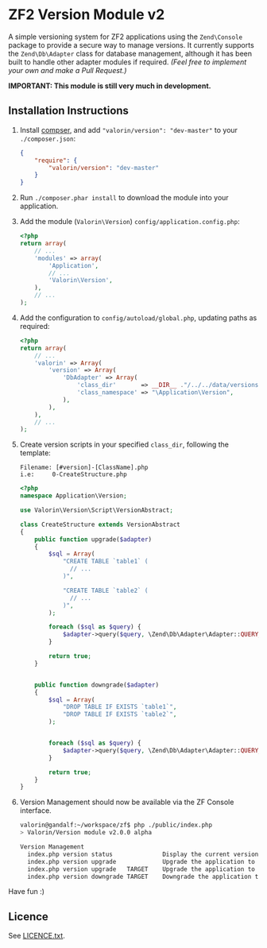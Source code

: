 ZF2 Version Module v2
=====================

A simple versioning system for ZF2 applications using the `Zend\Console` package to 
provide a secure way to manage versions.
It currently supports the `Zend\Db\Adapter` class for database management, although
it has been built to handle other adapter modules if required.
*(Feel free to implement your own and make a Pull Request.)*

**IMPORTANT: This module is still very much in development.**

## Installation Instructions

1. Install [compser](http://getcomposer.org/doc/00-intro.md), and add `"valorin/version": "dev-master"` to your `./composer.json`:

    ```json
    {
        "require": {
            "valorin/version": "dev-master"
        }
    }
    ```

2. Run `./composer.phar install` to download the module into your application.

3. Add the module (`Valorin\Version`) `config/application.config.php`:

    ```php
    <?php
    return array(
        // ...
        'modules' => array(
            'Application',
            // ...
            'Valorin\Version',
        ),
        // ...
    );
    ```

4. Add the configuration to `config/autoload/global.php`, updating paths as required:

    ```php
    <?php
    return array(
        // ...
        'valorin' => Array(
            'version' => Array(
                'DbAdapter' => Array(
                    'class_dir'       => __DIR__ ."/../../data/versions",
                    'class_namespace' => "\Application\Version",
                ),
            ),
        ),
        // ...
    );
    ```

5. Create version scripts in your specified `class_dir`, following the template:

    ```
    Filename: [#version]-[ClassName].php
    i.e:     0-CreateStructure.php
    ```

    ```php
    <?php
    namespace Application\Version;

    use Valorin\Version\Script\VersionAbstract;

    class CreateStructure extends VersionAbstract
    {
        public function upgrade($adapter)
        {
            $sql = Array(
                "CREATE TABLE `table1` (
                  // ...
                )",

                "CREATE TABLE `table2` (
                  // ...
                )",
            );

            foreach ($sql as $query) {
                $adapter->query($query, \Zend\Db\Adapter\Adapter::QUERY_MODE_EXECUTE);
            }

            return true;
        }


        public function downgrade($adapter)
        {
            $sql = Array(
                "DROP TABLE IF EXISTS `table1`",
                "DROP TABLE IF EXISTS `table2`",
            );


            foreach ($sql as $query) {
                $adapter->query($query, \Zend\Db\Adapter\Adapter::QUERY_MODE_EXECUTE);
            }

            return true;
        }
    }
   ```

6. Version Management should now be available via the ZF Console interface.

    ```bash
    valorin@gandalf:~/workspace/zf$ php ./public/index.php
    > Valorin/Version module v2.0.0 alpha
    
    Version Management
      index.php version status              Display the current version status of application.
      index.php version upgrade             Upgrade the application to the latest version.
      index.php version upgrade   TARGET    Upgrade the application to the specified version.
      index.php version downgrade TARGET    Downgrade the application to the specified version.
    ```

Have fun :)


## Licence

See [LICENCE.txt](https://github.com/valorin/ValVersion/blob/master/LICENCE.txt).
